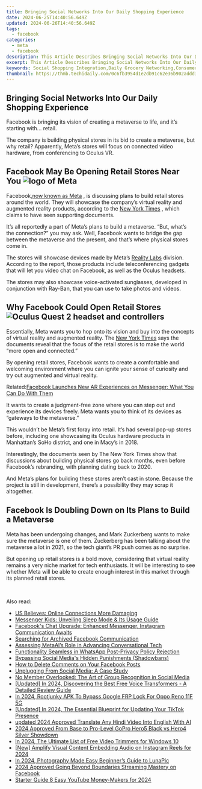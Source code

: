 ```yaml
---
title: Bringing Social Networks Into Our Daily Shopping Experience
date: 2024-06-25T14:40:56.649Z
updated: 2024-06-26T14:40:56.649Z
tags:
  - facebook
categories:
  - meta
  - facebook
description: This Article Describes Bringing Social Networks Into Our Daily Shopping Experience
excerpt: This Article Describes Bringing Social Networks Into Our Daily Shopping Experience
keywords: Social Shopping Integration,Daily Grocery Networking,Consumer Online Connections,E-Commerce Social Hubs,Digital Shopping Communities,Interactive Marketplaces,Personalized Shopping Bots
thumbnail: https://thmb.techidaily.com/0c6fb3954d1e2db91c62e36b902addd3def785021471d7305b2b7e3d9392a35c.jpg
---
```


## Bringing Social Networks Into Our Daily Shopping Experience

 Facebook is bringing its vision of creating a metaverse to life, and it’s starting with... retail.

 The company is building physical stores in its bid to create a metaverse, but why retail? Apparently, Meta’s stores will focus on connected video hardware, from conferencing to Oculus VR.

## Facebook May Be Opening Retail Stores Near You ![logo of Meta](https://static1.makeuseofimages.com/wordpress/wp-content/uploads/2021/11/logo-of-meta.jpg)

 Facebook,[now known as Meta](https://www.makeuseof.com/facebook-announced-meta-its-new-brand/) , is discussing plans to build retail stores around the world. They will showcase the company’s virtual reality and augmented reality products, according to the [New York Times](https://www.nytimes.com/2021/11/05/technology/facebook-stores-meta-metaverse.html) , which claims to have seen supporting documents.

 It’s all reportedly a part of Meta’s plans to build a metaverse. “But, what’s the connection?” you may ask. Well, Facebook wants to bridge the gap between the metaverse and the present, and that’s where physical stores come in.

 The stores will showcase devices made by Meta’s [Reality Labs](https://about.facebook.com/realitylabs/) division. According to the report, those products include teleconferencing gadgets that will let you video chat on Facebook, as well as the Oculus headsets.

 The stores may also showcase voice-activated sunglasses, developed in conjunction with Ray-Ban, that you can use to take photos and videos.

## Why Facebook Could Open Retail Stores ![Oculus Quest 2 headset and controllers](https://static1.makeuseofimages.com/wordpress/wp-content/uploads/2021/08/Oculus-Quest-2.jpg)

 Essentially, Meta wants you to hop onto its vision and buy into the concepts of virtual reality and augmented reality. The [New York Times](https://www.nytimes.com/2021/11/05/technology/facebook-stores-meta-metaverse.html) says the documents reveal that the focus of the retail stores is to make the world “more open and connected.”

 By opening retail stores, Facebook wants to create a comfortable and welcoming environment where you can ignite your sense of curiosity and try out augmented and virtual reality.

 Related:[Facebook Launches New AR Experiences on Messenger: What You Can Do With Them](https://www.makeuseof.com/group-effects-augmented-reality-on-messenger/)

 It wants to create a judgment-free zone where you can step out and experience its devices freely. Meta wants you to think of its devices as “gateways to the metaverse.”

 This wouldn’t be Meta’s first foray into retail. It’s had several pop-up stores before, including one showcasing its Oculus hardware products in Manhattan’s SoHo district, and one in Macy’s in 2018.

 Interestingly, the documents seen by The New York Times show that discussions about building physical stores go back months, even before Facebook’s rebranding, with planning dating back to 2020.

 And Meta’s plans for building these stores aren’t cast in stone. Because the project is still in development, there’s a possibility they may scrap it altogether.

## Facebook Is Doubling Down on Its Plans to Build a Metaverse

 Meta has been undergoing changes, and Mark Zuckerberg wants to make sure the metaverse is one of them. Zuckerberg has been talking about the metaverse a lot in 2021, so the tech giant’s PR push comes as no surprise.

 But opening up retail stores is a bold move, considering that virtual reality remains a very niche market for tech enthusiasts. It will be interesting to see whether Meta will be able to create enough interest in this market through its planned retail stores.

​​​​​


<ins class="adsbygoogle"
     style="display:block"
     data-ad-format="autorelaxed"
     data-ad-client="ca-pub-7571918770474297"
     data-ad-slot="1223367746"></ins>



<ins class="adsbygoogle"
     style="display:block"
     data-ad-client="ca-pub-7571918770474297"
     data-ad-slot="8358498916"
     data-ad-format="auto"
     data-full-width-responsive="true"></ins>

<span class="atpl-alsoreadstyle">Also read:</span>
<div><ul>
<li><a href="https://facebook.techidaily.com/us-believes-online-connections-more-damaging/"><u>US Believes: Online Connections More Damaging</u></a></li>
<li><a href="https://facebook.techidaily.com/messenger-kids-unveiling-sleep-mode-and-its-usage-guide/"><u>Messenger Kids: Unveiling Sleep Mode & Its Usage Guide</u></a></li>
<li><a href="https://facebook.techidaily.com/facebooks-chat-upgrade-enhanced-messenger-instagram-communication-awaits/"><u>Facebook's Chat Upgrade: Enhanced Messenger, Instagram Communication Awaits</u></a></li>
<li><a href="https://facebook.techidaily.com/searching-for-archived-facebook-communication/"><u>Searching for Archived Facebook Communication</u></a></li>
<li><a href="https://facebook.techidaily.com/assessing-metaais-role-in-advancing-conversational-tech/"><u>Assessing MetaAI’s Role in Advancing Conversational Tech</u></a></li>
<li><a href="https://facebook.techidaily.com/functionality-seamless-in-whatsapp-post-privacy-policy-rejection/"><u>Functionality Seamless in WhatsApp Post-Privacy Policy Rejection</u></a></li>
<li><a href="https://facebook.techidaily.com/bypassing-social-medias-hidden-punishments-shadowbans/"><u>Bypassing Social Media's Hidden Punishments (Shadowbans)</u></a></li>
<li><a href="https://facebook.techidaily.com/how-to-delete-comments-on-your-facebook-posts/"><u>How to Delete Comments on Your Facebook Posts</u></a></li>
<li><a href="https://facebook.techidaily.com/unplugging-from-social-media-a-case-study/"><u>Unplugging From Social Media: A Case Study</u></a></li>
<li><a href="https://facebook.techidaily.com/no-member-overlooked-the-art-of-group-recognition-in-social-media/"><u>No Member Overlooked: The Art of Group Recognition in Social Media</u></a></li>
<li><a href="https://discord-videos.techidaily.com/updated-in-2024-discovering-the-best-free-voice-transformers-a-detailed-review-guide/"><u>[Updated] In 2024, Discovering the Best Free Voice Transformers - A Detailed Review Guide</u></a></li>
<li><a href="https://android-unlock.techidaily.com/in-2024-rootjunky-apk-to-bypass-google-frp-lock-for-oppo-reno-11f-5g-by-drfone-android/"><u>In 2024, Rootjunky APK To Bypass Google FRP Lock For Oppo Reno 11F 5G</u></a></li>
<li><a href="https://tiktok-videos.techidaily.com/updated-in-2024-the-essential-blueprint-for-updating-your-tiktok-presence/"><u>[Updated] In 2024, The Essential Blueprint for Updating Your TikTok Presence</u></a></li>
<li><a href="https://ai-video.techidaily.com/updated-2024-approved-translate-any-hindi-video-into-english-with-ai/"><u>updated 2024 Approved Translate Any Hindi Video Into English With AI</u></a></li>
<li><a href="https://some-techniques.techidaily.com/2024-approved-from-base-to-pro-level-gopro-hero5-black-vs-hero4-silver-showdown/"><u>2024 Approved  From Base to Pro-Level  GoPro Hero5 Black vs Hero4 Silver Showdown</u></a></li>
<li><a href="https://video-content-creator.techidaily.com/in-2024-the-ultimate-list-of-free-video-trimmers-for-windows-10/"><u>In 2024, The Ultimate List of Free Video Trimmers for Windows 10</u></a></li>
<li><a href="https://article-helps.techidaily.com/new-amplify-visual-content-embedding-audio-on-instagram-reels-for-2024/"><u>[New] Amplify Visual Content  Embedding Audio on Instagram Reels for 2024</u></a></li>
<li><a href="https://extra-approaches.techidaily.com/in-2024-photography-made-easy-beginners-guide-to-lunapic/"><u>In 2024, Photography Made Easy  Beginner’s Guide to LunaPic</u></a></li>
<li><a href="https://facebook-video-content.techidaily.com/2024-approved-going-beyond-boundaries-streaming-mastery-on-facebook/"><u>2024 Approved  Going Beyond Boundaries  Streaming Mastery on Facebook</u></a></li>
<li><a href="https://facebook-video-footage.techidaily.com/starter-guide-8-easy-youtube-money-makers-for-2024/"><u>Starter Guide  8 Easy YouTube Money-Makers for 2024</u></a></li>
</ul></div>
